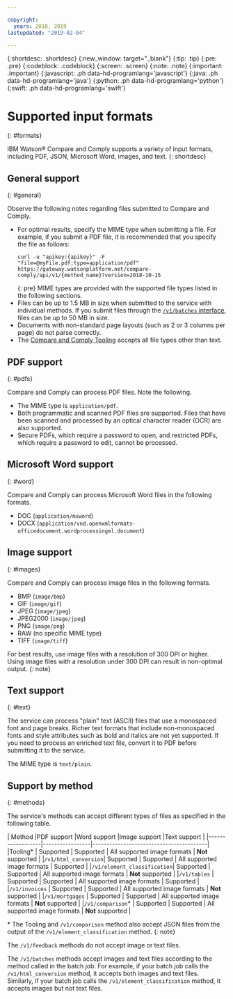 ```yaml
---

copyright:
  years: 2018, 2019
lastupdated: "2019-02-04"

---
```


{:shortdesc: .shortdesc}
{:new_window: target="_blank"}
{:tip: .tip}
{:pre: .pre}
{:codeblock: .codeblock}
{:screen: .screen}
{:note: .note}
{:important: .important}
{:javascript: .ph data-hd-programlang='javascript'}
{:java: .ph data-hd-programlang='java'}
{:python: .ph data-hd-programlang='python'}
{:swift: .ph data-hd-programlang='swift'}

# Supported input formats
{: #formats}

IBM Watson&reg; Compare and Comply supports a variety of input formats, including PDF, JSON, Microsoft Word, images, and text.
{: shortdesc}

## General support
{: #general}

Observe the following notes regarding files submitted to Compare and Comply.

  - For optimal results, specify the MIME type when submitting a file. For example, if you submit a PDF file, it is recommended that you specify the file as follows:
     ```
     curl -u "apikey:{apikey}" -F "file=@myFile.pdf;type=application/pdf" https://gateway.watsonplatform.net/compare-comply/api/v1/{method_name}?version=2018-10-15
     ```
     {: pre}
    MIME types are provided with the supported file types listed in the following sections.
  - Files can be up to 1.5 MB in size when submitted to the service with individual methods. If you submit files through the [`/v1/batches` interface](/docs/services/compare-comply/batching.html#batching), files can be up to 50 MB in size.
  - Documents with non-standard page layouts (such as 2 or 3 columns per page) do not parse correctly.
  - The [Compare and Comply Tooling](/docs/services/compare-comply/tooling.html#tooling) accepts all file types other than text.
  
## PDF support
{: #pdfs}

Compare and Comply can process PDF files. Note the following.

  - The MIME type is `application/pdf`.
  - Both programmatic and scanned PDF files are supported. Files that have been scanned and processed by an optical character reader (OCR) are also supported.
  - Secure PDFs, which require a password to open, and restricted PDFs, which require a password to edit, cannot be processed.

## Microsoft Word support
{: #word}

Compare and Comply can process Microsoft Word files in the following formats.
  - DOC (`application/msword`)
  - DOCX (`application/vnd.openxmlformats-officedocument.wordprocessingml.document`)

## Image support
{: #images}

Compare and Comply can process image files in the following formats.

  - BMP (`image/bmp`)
  - GIF (`image/gif`)
  - JPEG (`image/jpeg`)
  - JPEG2000 (`image/jpeg`)
  - PNG (`image/png`)
  - RAW (no specific MIME type)
  - TIFF (`image/tiff`)

For best results, use image files with a resolution of 300 DPI or higher. Using image files with a resolution under 300 DPI can result in non-optimal output.
{: note}
  
## Text support
{: #text}

The service can process "plain" text (ASCII) files that use a monospaced font and page breaks. Richer text formats that include non-monospaced fonts and style attributes such as bold and italics are not yet supported. If you need to process an enriched text file, convert it to PDF before submitting it to the service.

The MIME type is `text/plain`.

## Support by method
{: #methods}

The service's methods can accept different types of files as specified in the following table.

| Method           |PDF support   |Word support     |Image support        |Text support    |
|------------------|-----------------|-----------------------------------------|
|Tooling*           | Supported    | Supported | All supported image formats | **Not** supported |
|`/v1/html_conversion`| Supported | Supported | All supported image formats | Supported |
|`/v1/element_classification`| Supported | Supported | All supported image formats | **Not** supported |
|`/v1/tables`      | Supported | Supported | All supported image formats | Supported |
|`/v1/invoices`    | Supported | Supported | All supported image formats | **Not** supported |
|`/v1/mortgages` | Supported | Supported | All supported image formats | **Not** supported |
|`/v1/comparison`*  | Supported | Supported | All supported image formats | **Not** supported |

\* The Tooling and `/v1/comparison` method also accept JSON files from the output of the `/v1/element_classification` method.
{: note}

The `/v1/feedback` methods do not accept image or text files. 

The `/v1/batches` methods accept images and text files according to the method called in the batch job. For example, if your batch job calls the `/v1/html_conversion` method, it accepts both images and text files. Similarly, if your batch job calls the `/v1/element_classification` method, it accepts images but not text files.
